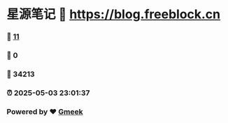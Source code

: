 # 星源笔记 :link: https://blog.freeblock.cn 
### :page_facing_up: [11](https://blog.freeblock.cn/tag.html) 
### :speech_balloon: 0 
### :hibiscus: 34213 
### :alarm_clock: 2025-05-03 23:01:37 
### Powered by :heart: [Gmeek](https://github.com/Meekdai/Gmeek)
